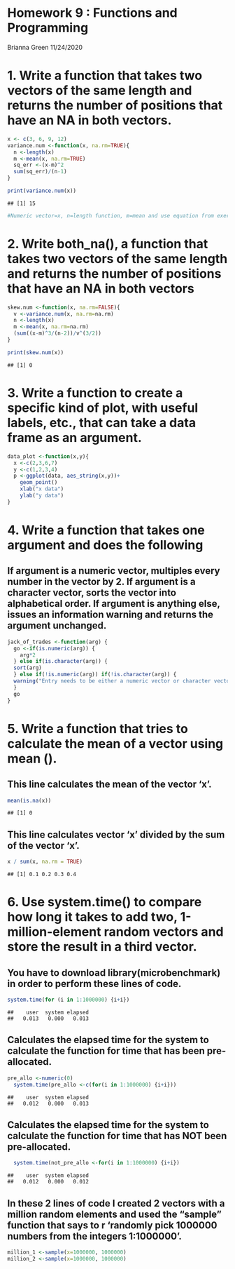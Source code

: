 Homework 9 : Functions and Programming
================
Brianna Green
11/24/2020

# 1\. Write a function that takes two vectors of the same length and returns the number of positions that have an NA in both vectors.

``` r
x <- c(3, 6, 9, 12)
variance.num <-function(x, na.rm=TRUE){
  n <-length(x)
  m <-mean(x, na.rm=TRUE)
  sq_err <-(x-m)^2
  sum(sq_err)/(n-1)
}

print(variance.num(x))
```

    ## [1] 15

``` r
#Numeric vector=x, n=length function, m=mean and use equation from exercise
```

# 2\. Write both\_na(), a function that takes two vectors of the same length and returns the number of positions that have an NA in both vectors

``` r
skew.num <-function(x, na.rm=FALSE){
  v <-variance.num(x, na.rm=na.rm)
  n <-length(x)
  m <-mean(x, na.rm=na.rm)
  (sum((x-m)^3/(n-2))/v^(3/2))
}

print(skew.num(x))
```

    ## [1] 0

# 3\. Write a function to create a specific kind of plot, with useful labels, etc., that can take a data frame as an argument.

``` r
data_plot <-function(x,y){
  x <-c(2,3,6,7)
  y <-c(1,2,3,4)
  p <-ggplot(data, aes_string(x,y))+
    geom_point()
    xlab("x data")
    ylab("y data")
}
```

# 4\. Write a function that takes one argument and does the following

## If argument is a numeric vector, multiples every number in the vector by 2. If argument is a character vector, sorts the vector into alphabetical order. If argument is anything else, issues an information warning and returns the argument unchanged.

``` r
jack_of_trades <-function(arg) {
  go <-if(is.numeric(arg)) {
    arg*2
  } else if(is.character(arg)) {
  sort(arg)
  } else if(!is.numeric(arg)) if(!is.character(arg)) {
  warning("Entry needs to be either a numeric vector or character vector")
  }
  go
}
```

# 5\. Write a function that tries to calculate the mean of a vector using mean ().

## This line calculates the mean of the vector ‘x’.

``` r
mean(is.na(x))
```

    ## [1] 0

## This line calculates vector ‘x’ divided by the sum of the vector ‘x’.

``` r
x / sum(x, na.rm = TRUE)
```

    ## [1] 0.1 0.2 0.3 0.4

# 6\. Use system.time() to compare how long it takes to add two, 1-million-element random vectors and store the result in a third vector.

## You have to download library(microbenchmark) in order to perform these lines of code.

``` r
system.time(for (i in 1:1000000) {i+i})
```

    ##    user  system elapsed 
    ##   0.013   0.000   0.013

## Calculates the elapsed time for the system to calculate the function for time that has been pre-allocated.

``` r
pre_allo <-numeric(0)
  system.time(pre_allo <-c(for(i in 1:1000000) {i+i}))
```

    ##    user  system elapsed 
    ##   0.012   0.000   0.013

## Calculates the elapsed time for the system to calculate the function for time that has NOT been pre-allocated.

``` r
  system.time(not_pre_allo <-for(i in 1:1000000) {i+i})
```

    ##    user  system elapsed 
    ##   0.012   0.000   0.012

## In these 2 lines of code I created 2 vectors with a million random elements and used the “sample” function that says to r ‘randomly pick 1000000 numbers from the integers 1:1000000’.

``` r
million_1 <-sample(x=1000000, 1000000)
million_2 <-sample(x=1000000, 1000000)
```
